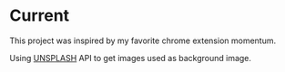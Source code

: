 # Current

This project was inspired by my favorite chrome extension momentum.

Using [UNSPLASH](https://www.unsplash.com) API to get images used as background image.
